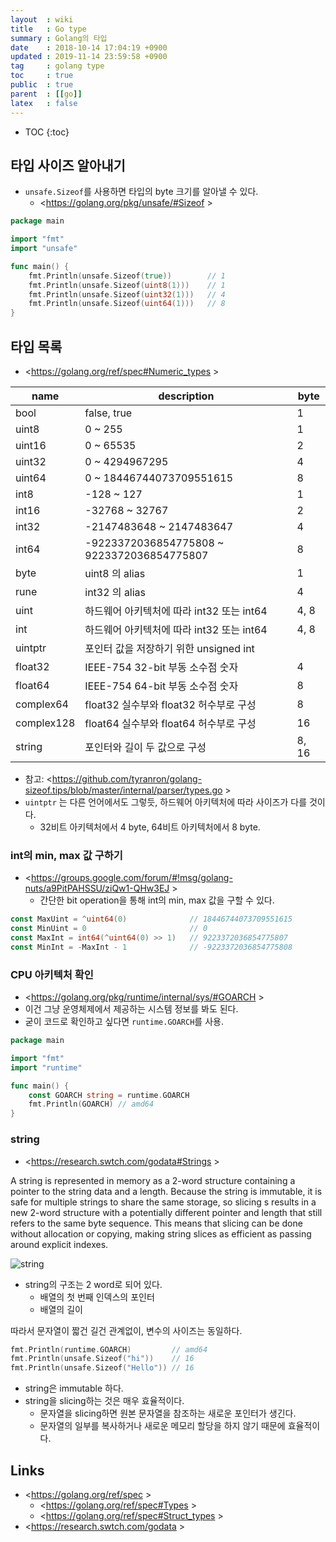 ```yaml
---
layout  : wiki
title   : Go type
summary : Golang의 타입
date    : 2018-10-14 17:04:19 +0900
updated : 2019-11-14 23:59:58 +0900
tag     : golang type
toc     : true
public  : true
parent  : [[go]]
latex   : false
---
```

* TOC
{:toc}


## 타입 사이즈 알아내기

* `unsafe.Sizeof`를 사용하면 타입의 byte 크기를 알아낼 수 있다.
    * <https://golang.org/pkg/unsafe/#Sizeof >

```go
package main

import "fmt"
import "unsafe"

func main() {
	fmt.Println(unsafe.Sizeof(true))        // 1
	fmt.Println(unsafe.Sizeof(uint8(1)))    // 1
	fmt.Println(unsafe.Sizeof(uint32(1)))   // 4
	fmt.Println(unsafe.Sizeof(uint64(1)))   // 8
}
```

## 타입 목록

* <https://golang.org/ref/spec#Numeric_types >

| name       | description                                | byte  |
|------------|--------------------------------------------|-------|
| bool       | false, true                                | 1     |
| uint8      | 0 ~ 255                                    | 1     |
| uint16     | 0 ~ 65535                                  | 2     |
| uint32     | 0 ~ 4294967295                             | 4     |
| uint64     | 0 ~ 18446744073709551615                   | 8     |
| int8       | -128 ~ 127                                 | 1     |
| int16      | -32768 ~ 32767                             | 2     |
| int32      | -2147483648 ~ 2147483647                   | 4     |
| int64      | -9223372036854775808 ~ 9223372036854775807 | 8     |
| byte       | uint8 의 alias                             | 1     |
| rune       | int32 의 alias                             | 4     |
| uint       | 하드웨어 아키텍처에 따라 int32 또는 int64  | 4, 8  |
| int        | 하드웨어 아키텍처에 따라 int32 또는 int64  | 4, 8  |
| uintptr    | 포인터 값을 저장하기 위한 unsigned int     |       |
| float32    | IEEE-754 32-bit 부동 소수점 숫자           | 4     |
| float64    | IEEE-754 64-bit 부동 소수점 숫자           | 8     |
| complex64  | float32 실수부와 float32 허수부로 구성     | 8     |
| complex128 | float64 실수부와 float64 허수부로 구성     | 16    |
| string     | 포인터와 길이 두 값으로 구성               | 8, 16 |

* 참고: <https://github.com/tyranron/golang-sizeof.tips/blob/master/internal/parser/types.go >
* `uintptr` 는 다른 언어에서도 그렇듯, 하드웨어 아키텍처에 따라 사이즈가 다를 것이다.
    * 32비트 아키텍처에서 4 byte, 64비트 아키텍처에서 8 byte.

### int의 min, max 값 구하기

* <https://groups.google.com/forum/#!msg/golang-nuts/a9PitPAHSSU/ziQw1-QHw3EJ >
    * 간단한 bit operation을 통해 int의 min, max 값을 구할 수 있다.

```go
const MaxUint = ^uint64(0)              // 18446744073709551615
const MinUint = 0                       // 0
const MaxInt = int64(^uint64(0) >> 1)   // 9223372036854775807
const MinInt = -MaxInt - 1              // -9223372036854775808
```

### CPU 아키텍처 확인

* <https://golang.org/pkg/runtime/internal/sys/#GOARCH >
* 이건 그냥 운영체제에서 제공하는 시스템 정보를 봐도 된다.
* 굳이 코드로 확인하고 싶다면 `runtime.GOARCH`를 사용.

```go
package main

import "fmt"
import "runtime"

func main() {
	const GOARCH string = runtime.GOARCH
	fmt.Println(GOARCH) // amd64
}
```

### string

* <https://research.swtch.com/godata#Strings >

>
A string is represented in memory as a 2-word structure containing a pointer to the string data and a length. Because the string is immutable, it is safe for multiple strings to share the same storage, so slicing s results in a new 2-word structure with a potentially different pointer and length that still refers to the same byte sequence. This means that slicing can be done without allocation or copying, making string slices as efficient as passing around explicit indexes.

![string]( /resource/wiki/golang-types/46915840-92631a80-cfec-11e8-9e82-175d7cec7693.png )

* string의 구조는 2 word로 되어 있다.
    * 배열의 첫 번째 인덱스의 포인터
    * 배열의 길이

따라서 문자열이 짧건 길건 관계없이, 변수의 사이즈는 동일하다.

```go
fmt.Println(runtime.GOARCH)         // amd64
fmt.Println(unsafe.Sizeof("hi"))    // 16
fmt.Println(unsafe.Sizeof("Hello")) // 16
```

* string은 immutable 하다.
* string을 slicing하는 것은 매우 효율적이다.
    * 문자열을 slicing하면 원본 문자열을 참조하는 새로운 포인터가 생긴다.
    * 문자열의 일부를 복사하거나 새로운 메모리 할당을 하지 않기 때문에 효율적이다.


## Links

* <https://golang.org/ref/spec >
    * <https://golang.org/ref/spec#Types >
    * <https://golang.org/ref/spec#Struct_types >
* <https://research.swtch.com/godata >


